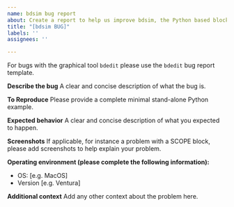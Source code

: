 ```yaml
---
name: bdsim bug report
about: Create a report to help us improve bdsim, the Python based block diagram simulator
title: "[bdsim BUG]"
labels: ''
assignees: ''

---
```

For bugs with the graphical tool `bdedit` please use the `bdedit` bug report template.

**Describe the bug**
A clear and concise description of what the bug is.

**To Reproduce**
Please provide a complete minimal stand-alone Python example.

**Expected behavior**
A clear and concise description of what you expected to happen.

**Screenshots**
If applicable, for instance a problem with a SCOPE block, please add screenshots to help explain your problem.

**Operating environment (please complete the following information):**
 - OS: [e.g. MacOS]
 - Version [e.g. Ventura]

**Additional context**
Add any other context about the problem here.
